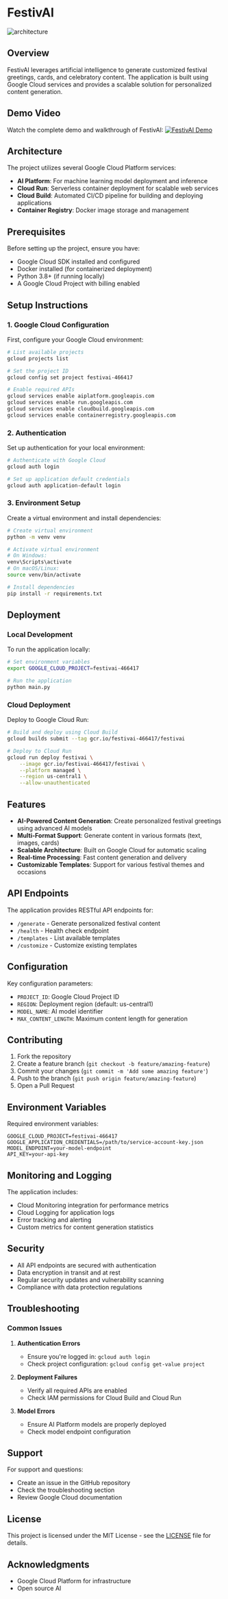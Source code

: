# FestivAI

![architecture](frontend/public/uml-diagram.png)

## Overview

FestivAI leverages artificial intelligence to generate customized festival greetings, cards, and celebratory content. The application is built using Google Cloud services and provides a scalable solution for personalized content generation.

## Demo Video
Watch the complete demo and walkthrough of FestivAI:
[![FestivAI Demo](https://img.youtube.com/vi/YOUR_VIDEO_ID/maxresdefault.jpg)](https://www.youtube.com/watch?v=YOUR_VIDEO_ID)

## Architecture

The project utilizes several Google Cloud Platform services:

- **AI Platform**: For machine learning model deployment and inference
- **Cloud Run**: Serverless container deployment for scalable web services
- **Cloud Build**: Automated CI/CD pipeline for building and deploying applications
- **Container Registry**: Docker image storage and management

## Prerequisites

Before setting up the project, ensure you have:

- Google Cloud SDK installed and configured
- Docker installed (for containerized deployment)
- Python 3.8+ (if running locally)
- A Google Cloud Project with billing enabled

## Setup Instructions

### 1. Google Cloud Configuration

First, configure your Google Cloud environment:

```bash
# List available projects
gcloud projects list

# Set the project ID
gcloud config set project festivai-466417

# Enable required APIs
gcloud services enable aiplatform.googleapis.com
gcloud services enable run.googleapis.com
gcloud services enable cloudbuild.googleapis.com
gcloud services enable containerregistry.googleapis.com
```

### 2. Authentication

Set up authentication for your local environment:

```bash
# Authenticate with Google Cloud
gcloud auth login

# Set up application default credentials
gcloud auth application-default login
```

### 3. Environment Setup

Create a virtual environment and install dependencies:

```bash
# Create virtual environment
python -m venv venv

# Activate virtual environment
# On Windows:
venv\Scripts\activate
# On macOS/Linux:
source venv/bin/activate

# Install dependencies
pip install -r requirements.txt
```

## Deployment

### Local Development

To run the application locally:

```bash
# Set environment variables
export GOOGLE_CLOUD_PROJECT=festivai-466417

# Run the application
python main.py
```

### Cloud Deployment

Deploy to Google Cloud Run:

```bash
# Build and deploy using Cloud Build
gcloud builds submit --tag gcr.io/festivai-466417/festivai

# Deploy to Cloud Run
gcloud run deploy festivai \
    --image gcr.io/festivai-466417/festivai \
    --platform managed \
    --region us-central1 \
    --allow-unauthenticated
```

## Features

- **AI-Powered Content Generation**: Create personalized festival greetings using advanced AI models
- **Multi-Format Support**: Generate content in various formats (text, images, cards)
- **Scalable Architecture**: Built on Google Cloud for automatic scaling
- **Real-time Processing**: Fast content generation and delivery
- **Customizable Templates**: Support for various festival themes and occasions

## API Endpoints

The application provides RESTful API endpoints for:

- `/generate` - Generate personalized festival content
- `/health` - Health check endpoint
- `/templates` - List available templates
- `/customize` - Customize existing templates

## Configuration

Key configuration parameters:

- `PROJECT_ID`: Google Cloud Project ID
- `REGION`: Deployment region (default: us-central1)
- `MODEL_NAME`: AI model identifier
- `MAX_CONTENT_LENGTH`: Maximum content length for generation

## Contributing

1. Fork the repository
2. Create a feature branch (`git checkout -b feature/amazing-feature`)
3. Commit your changes (`git commit -m 'Add some amazing feature'`)
4. Push to the branch (`git push origin feature/amazing-feature`)
5. Open a Pull Request

## Environment Variables

Required environment variables:

```env
GOOGLE_CLOUD_PROJECT=festivai-466417
GOOGLE_APPLICATION_CREDENTIALS=/path/to/service-account-key.json
MODEL_ENDPOINT=your-model-endpoint
API_KEY=your-api-key
```

## Monitoring and Logging

The application includes:

- Cloud Monitoring integration for performance metrics
- Cloud Logging for application logs
- Error tracking and alerting
- Custom metrics for content generation statistics

## Security

- All API endpoints are secured with authentication
- Data encryption in transit and at rest
- Regular security updates and vulnerability scanning
- Compliance with data protection regulations

## Troubleshooting

### Common Issues

1. **Authentication Errors**
   - Ensure you're logged in: `gcloud auth login`
   - Check project configuration: `gcloud config get-value project`

2. **Deployment Failures**
   - Verify all required APIs are enabled
   - Check IAM permissions for Cloud Build and Cloud Run

3. **Model Errors**
   - Ensure AI Platform models are properly deployed
   - Check model endpoint configuration

## Support

For support and questions:

- Create an issue in the GitHub repository
- Check the troubleshooting section
- Review Google Cloud documentation

## License

This project is licensed under the MIT License - see the [LICENSE](LICENSE) file for details.

## Acknowledgments

- Google Cloud Platform for infrastructure
- Open source AI
